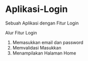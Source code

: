 # Aplikasi-Login
Sebuah Aplikasi dengan Fitur Login

Alur Fitur Login 
1. Memasukkan email dan password 
2. Memvalidasi Masukkan 
3. Menampilakan Halaman Home 
